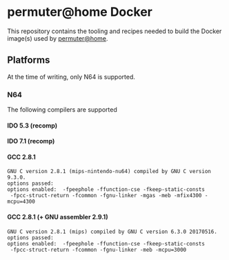# permuter@home Docker

This repository contains the tooling and recipes needed to build the Docker image(s) used by [permuter@home](https://github.com/simonlindholm/decomp-permuter#permuterhome).

## Platforms

At the time of writing, only N64 is supported.

### N64

The following compilers are supported
#### IDO 5.3 (recomp)
#### IDO 7.1 (recomp)
#### GCC 2.8.1
```
GNU C version 2.8.1 (mips-nintendo-nu64) compiled by GNU C version 9.3.0.
options passed:
options enabled:  -fpeephole -ffunction-cse -fkeep-static-consts
 -fpcc-struct-return -fcommon -fgnu-linker -mgas -meb -mfix4300 -mcpu=4300
```
#### GCC 2.8.1 (+ GNU assembler 2.9.1)
```
GNU C version 2.8.1 (mips) compiled by GNU C version 6.3.0 20170516.
options passed:
options enabled:  -fpeephole -ffunction-cse -fkeep-static-consts
 -fpcc-struct-return -fcommon -fgnu-linker -meb -mcpu=3000
```
